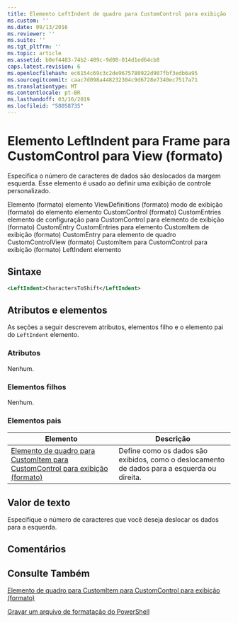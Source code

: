 ```yaml
---
title: Elemento LeftIndent de quadro para CustomControl para exibição (formato) | Microsoft Docs
ms.custom: ''
ms.date: 09/13/2016
ms.reviewer: ''
ms.suite: ''
ms.tgt_pltfrm: ''
ms.topic: article
ms.assetid: b0ef4483-74b2-409c-9d00-014d1ed64cb8
caps.latest.revision: 6
ms.openlocfilehash: ec6154c69c3c2de9675780922d907fbf3edb6a95
ms.sourcegitcommit: caac7d098a448232304c9d6728e7340ec7517a71
ms.translationtype: MT
ms.contentlocale: pt-BR
ms.lasthandoff: 03/16/2019
ms.locfileid: "58058735"
---
```

# <a name="leftindent-element-for-frame-for-customcontrol-for-view-format"></a>Elemento LeftIndent para Frame para CustomControl para View (formato)

Especifica o número de caracteres de dados são deslocados da margem esquerda. Esse elemento é usado ao definir uma exibição de controle personalizado.

Elemento (formato) elemento ViewDefinitions (formato) modo de exibição (formato) do elemento elemento CustomControl (formato) CustomEntries elemento de configuração para CustomControl para elemento de exibição (formato) CustomEntry CustomEntries para elemento CustomItem de exibição (formato) CustomEntry para elemento de quadro CustomControlView (formato) CustomItem para CustomControl para exibição (formato) LeftIndent elemento

## <a name="syntax"></a>Sintaxe

```xml
<LeftIndent>CharactersToShift</LeftIndent>
```

## <a name="attributes-and-elements"></a>Atributos e elementos

As seções a seguir descrevem atributos, elementos filho e o elemento pai do `LeftIndent` elemento.

### <a name="attributes"></a>Atributos

Nenhum.

### <a name="child-elements"></a>Elementos filhos

Nenhum.

### <a name="parent-elements"></a>Elementos pais

|Elemento|Descrição|
|-------------|-----------------|
|[Elemento de quadro para CustomItem para CustomControl para exibição (formato)](./frame-element-for-customitem-for-customcontrol-for-view-format.md)|Define como os dados são exibidos, como o deslocamento de dados para a esquerda ou direita.|

## <a name="text-value"></a>Valor de texto

Especifique o número de caracteres que você deseja deslocar os dados para a esquerda.

## <a name="remarks"></a>Comentários

## <a name="see-also"></a>Consulte Também

[Elemento de quadro para CustomItem para CustomControl para exibição (formato)](./frame-element-for-customitem-for-customcontrol-for-view-format.md)

[Gravar um arquivo de formatação do PowerShell](./writing-a-powershell-formatting-file.md)
